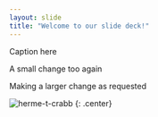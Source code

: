 ```yaml
---
layout: slide
title: "Welcome to our slide deck!"
---
```


Caption here

A small change too again

Making a larger change as requested

![herme-t-crabb](https://octodex.github.com/images/herme-t-crabb.png)
{: .center}
